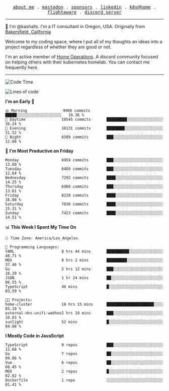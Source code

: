 <p align="center">
  <samp>
    <a href="https://jordanjones.org/">about me</a> .
    <a rel="me" href="https://mastodon.social/@kashall">mastodon</a> .
    <a href="https://github.com/sponsors/kashalls">sponsors</a> .
    <a href="https://linkedin.com/in/jordpjones">linkedin</a> .
    <a href="https://github.com/kashalls/home-cluster">k8s@home</a> .
    <a href="https://flightaware.com/adsb/stats/user/kashalls">flightaware</a> .
    <a href="https://discord.gg/V2WrCfqba9">discord server</a>
  </samp>
</p>

----------------------------------------------------------------

:wave: I'm @kashalls. I'm a IT consultant in Oregon, USA. Originally from [Bakersfield, California](https://maps.app.goo.gl/QQMtywTWghpXB6Tu6)

Welcome to my coding space, where I put all of my thoughts an ideas into a project regardless of whether they are good or not.

I'm an active member of [Home Operations](https://discord.gg/home-operations). A discord community focused on helping others with their kubernetes homelab. You can contact me frequently here.

----------------------------------------------------------------
<!--START_SECTION:waka-->
![Code Time](http://img.shields.io/badge/Code%20Time-2%2C206%20hrs%203%20mins-blue)

![Lines of code](https://img.shields.io/badge/From%20Hello%20World%20I%27ve%20Written-9.6%20million%20lines%20of%20code-blue)

**I'm an Early 🐤** 

```text
🌞 Morning                9908 commits        █████░░░░░░░░░░░░░░░░░░░░   19.36 % 
🌆 Daytime                18545 commits       █████████░░░░░░░░░░░░░░░░   36.24 % 
🌃 Evening                16131 commits       ████████░░░░░░░░░░░░░░░░░   31.52 % 
🌙 Night                  6589 commits        ███░░░░░░░░░░░░░░░░░░░░░░   12.88 % 
```
📅 **I'm Most Productive on Friday** 

```text
Monday                   6959 commits        ███░░░░░░░░░░░░░░░░░░░░░░   13.60 % 
Tuesday                  6469 commits        ███░░░░░░░░░░░░░░░░░░░░░░   12.64 % 
Wednesday                7292 commits        ████░░░░░░░░░░░░░░░░░░░░░   14.25 % 
Thursday                 6966 commits        ███░░░░░░░░░░░░░░░░░░░░░░   13.61 % 
Friday                   8228 commits        ████░░░░░░░░░░░░░░░░░░░░░   16.08 % 
Saturday                 7836 commits        ████░░░░░░░░░░░░░░░░░░░░░   15.31 % 
Sunday                   7423 commits        ████░░░░░░░░░░░░░░░░░░░░░   14.51 % 
```


📊 **This Week I Spent My Time On** 

```text
🕑︎ Time Zone: America/Los_Angeles

💬 Programming Languages: 
YAML                     8 hrs 44 mins       ██████████░░░░░░░░░░░░░░░   40.71 % 
MDX                      8 hrs 2 mins        █████████░░░░░░░░░░░░░░░░   37.46 % 
Go                       2 hrs 12 mins       ███░░░░░░░░░░░░░░░░░░░░░░   10.29 % 
JSON                     1 hr 24 mins        ██░░░░░░░░░░░░░░░░░░░░░░░   06.55 % 
TypeScript               46 mins             █░░░░░░░░░░░░░░░░░░░░░░░░   03.59 % 

🐱‍💻 Projects: 
home-cluster             18 hrs 15 mins      █████████████████████░░░░   85.10 % 
external-dns-unifi-webhoo2 hrs 19 mins       ███░░░░░░░░░░░░░░░░░░░░░░   10.83 % 
sunlight                 52 mins             █░░░░░░░░░░░░░░░░░░░░░░░░   04.08 % 
```

**I Mostly Code in JavaScript** 

```text
TypeScript               9 repos             ███░░░░░░░░░░░░░░░░░░░░░░   12.68 % 
Go                       7 repos             ██░░░░░░░░░░░░░░░░░░░░░░░   09.86 % 
Vue                      6 repos             ██░░░░░░░░░░░░░░░░░░░░░░░   08.45 % 
MDX                      2 repos             █░░░░░░░░░░░░░░░░░░░░░░░░   02.82 % 
Dockerfile               1 repo              ░░░░░░░░░░░░░░░░░░░░░░░░░   01.41 % 
```




<!--END_SECTION:waka-->